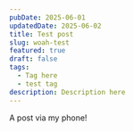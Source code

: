 ```yaml
---
pubDate: 2025-06-01
updatedDate: 2025-06-02
title: Test post
slug: woah-test
featured: true
draft: false
tags:
  - Tag here
  - test tag
description: Description here
---
```

A post via my phone!